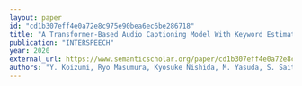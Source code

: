 ```yaml
---
layout: paper
id: "cd1b307eff4e0a72e8c975e90bea6ec6be286718"
title: "A Transformer-Based Audio Captioning Model With Keyword Estimation"
publication: "INTERSPEECH"
year: 2020
external_url: https://www.semanticscholar.org/paper/cd1b307eff4e0a72e8c975e90bea6ec6be286718
authors: "Y. Koizumi, Ryo Masumura, Kyosuke Nishida, M. Yasuda, S. Saito"
---
```

